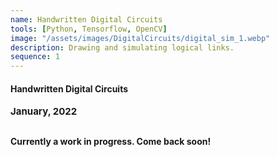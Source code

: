 ```yaml
---
name: Handwritten Digital Circuits
tools: [Python, Tensorflow, OpenCV]
image: "/assets/images/DigitalCircuits/digital_sim_1.webp"
description: Drawing and simulating logical links.
sequence: 1
---
```


#### <b>Handwritten Digital Circuits<b>
<p style="font-size:15px; padding: 0 0 1em 0;">January, 2022</p>

Currently a work in progress. Come back soon!